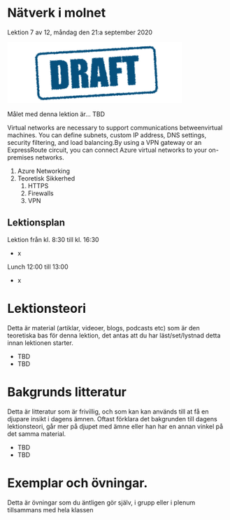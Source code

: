 # Nätverk i molnet

Lektion 7 av 12, måndag den 21:a september 2020

![Draft](/assets/images/draft.png)

Målet med denna lektion är... TBD

Virtual networks are necessary to support communications betweenvirtual machines. You can define subnets, custom IP address, DNS settings, security filtering, and load balancing.By using a VPN gateway or an ExpressRoute circuit, you can connect Azure virtual networks to your on-premises networks.

1. Azure Networking
2. Teoretisk Sikkerhed
   1. HTTPS
   2. Firewalls
   3. VPN

## Lektionsplan
Lektion från kl. 8:30 till kl. 16:30

* x

Lunch 12:00 till 13:00

* x

# Lektionsteori
Detta är material (artiklar, videoer, blogs, podcasts etc) som är den teoretiska bas för denna lektion, det antas att du har läst/set/lystnad detta innan lektionen starter.

* TBD
* TBD

# Bakgrunds litteratur

Detta är litteratur som är frivillig, och som kan kan används till at få en djupare insikt i dagens ämnen. Oftast förklara det bakgrunden till dagens lektionsteori, går mer på djupet med ämne eller han har en annan vinkel på det samma material.

* TBD
* TBD

# Exemplar och övningar. 

Detta är övningar som du äntligen gör själv, i grupp eller i plenum tillsammans med hela klassen